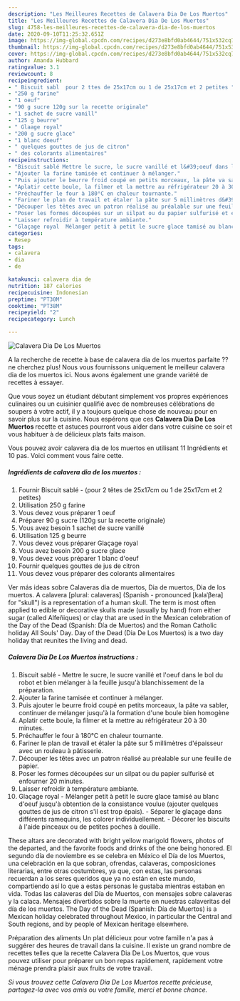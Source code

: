 ```yaml
---
description: "Les Meilleures Recettes de Calavera Dia De Los Muertos"
title: "Les Meilleures Recettes de Calavera Dia De Los Muertos"
slug: 4758-les-meilleures-recettes-de-calavera-dia-de-los-muertos
date: 2020-09-10T11:25:32.651Z
image: https://img-global.cpcdn.com/recipes/d273e8bfd0ab4644/751x532cq70/calavera-dia-de-los-muertos-photo-principale-de-la-recette.jpg
thumbnail: https://img-global.cpcdn.com/recipes/d273e8bfd0ab4644/751x532cq70/calavera-dia-de-los-muertos-photo-principale-de-la-recette.jpg
cover: https://img-global.cpcdn.com/recipes/d273e8bfd0ab4644/751x532cq70/calavera-dia-de-los-muertos-photo-principale-de-la-recette.jpg
author: Amanda Hubbard
ratingvalue: 3.1
reviewcount: 8
recipeingredient:
- " Biscuit sabl  pour 2 ttes de 25x17cm ou 1 de 25x17cm et 2 petites "
- "250 g farine"
- "1 oeuf"
- "90 g sucre 120g sur la recette originale"
- "1 sachet de sucre vanill"
- "125 g beurre"
- " Glaage royal"
- "200 g sucre glace"
- "1 blanc doeuf"
- " quelques gouttes de jus de citron"
- " des colorants alimentaires"
recipeinstructions:
- "Biscuit sablé Mettre le sucre, le sucre vanillé et l&#39;oeuf dans le bol du robot et bien mélanger à la feuille jusqu&#39;à blanchissement de la préparation."
- "Ajouter la farine tamisée et continuer à mélanger."
- "Puis ajouter le beurre froid coupé en petits morceaux, la pâte va sabler, continuer de mélanger jusqu&#39;à la formation d&#39;une boule bien homogène"
- "Aplatir cette boule, la filmer et la mettre au réfrigérateur 20 à 30 minutes."
- "Préchauffer le four à 180°C en chaleur tournante."
- "Fariner le plan de travail et étaler la pâte sur 5 millimètres d&#39;épaisseur avec un rouleau à pâtisserie."
- "Découper les têtes avec un patron réalisé au préalable sur une feuille de papier."
- "Poser les formes découpées sur un silpat ou du papier sulfurisé et enfourner 20 minutes."
- "Laisser refroidir à température ambiante."
- "Glaçage royal  Mélanger petit à petit le sucre glace tamisé au blanc d&#39;oeuf jusqu&#39;à obtention de la consistance voulue (ajouter quelques gouttes de jus de citron s&#39;il est trop épais). Séparer le glaçage dans différents ramequins, les colorer individuellement. Décorer les biscuits à l&#39;aide pinceaux ou de petites poches à douille."
categories:
- Resep
tags:
- calavera
- dia
- de

katakunci: calavera dia de 
nutrition: 187 calories
recipecuisine: Indonesian
preptime: "PT30M"
cooktime: "PT38M"
recipeyield: "2"
recipecategory: Lunch

---
```



![Calavera Dia De Los Muertos](https://img-global.cpcdn.com/recipes/d273e8bfd0ab4644/751x532cq70/calavera-dia-de-los-muertos-photo-principale-de-la-recette.jpg)

A la recherche de recette à base de calavera dia de los muertos parfaite ?? ne cherchez plus! Nous vous fournissons uniquement le meilleur calavera dia de los muertos ici. Nous avons également une grande variété de recettes à essayer.

Que vous soyez un étudiant débutant simplement vos propres expériences culinaires ou un cuisinier qualifié avec de nombreuses célébrations de soupers à votre actif, il y a toujours quelque chose de nouveau pour en savoir plus sur la cuisine. Nous espérons que ces <strong> Calavera Dia De Los Muertos </strong> recette et astuces pourront vous aider dans votre cuisine ce soir et vous habituer à de délicieux plats faits maison.

<!--inarticleads1-->

Vous pouvez avoir calavera dia de los muertos en utilisant 11 Ingrédients et 10 pas. Voici comment vous faire cette.

##### Ingrédients de calavera dia de los muertos :

1. Fournir  Biscuit sablé - (pour 2 têtes de 25x17cm ou 1 de 25x17cm et 2 petites) ​
1. Utilisation 250 g farine
1. Vous devez vous préparer 1 oeuf
1. Préparer 90 g sucre (120g sur la recette originale)
1. Vous avez besoin 1 sachet de sucre vanillé
1. Utilisation 125 g beurre
1. Vous devez vous préparer  Glaçage royal
1. Vous avez besoin 200 g sucre glace
1. Vous devez vous préparer 1 blanc d&#39;oeuf
1. Fournir  quelques gouttes de jus de citron
1. Vous devez vous préparer  des colorants alimentaires


Ver más ideas sobre Calaveras dia de muertos, Dia de muertos, Dia de los muertos. A calavera [plural: calaveras] (Spanish - pronounced [kalaˈβeɾa] for &#34;skull&#34;) is a representation of a human skull. The term is most often applied to edible or decorative skulls made (usually by hand) from either sugar (called Alfeñiques) or clay that are used in the Mexican celebration of the Day of the Dead (Spanish: Día de Muertos) and the Roman Catholic holiday All Souls&#39; Day. Day of the Dead (Dia De Los Muertos) is a two day holiday that reunites the living and dead. 

<!--inarticleads2-->

##### Calavera Dia De Los Muertos instructions :

1. Biscuit sablé - Mettre le sucre, le sucre vanillé et l&#39;oeuf dans le bol du robot et bien mélanger à la feuille jusqu&#39;à blanchissement de la préparation.
1. Ajouter la farine tamisée et continuer à mélanger.
1. Puis ajouter le beurre froid coupé en petits morceaux, la pâte va sabler, continuer de mélanger jusqu&#39;à la formation d&#39;une boule bien homogène
1. Aplatir cette boule, la filmer et la mettre au réfrigérateur 20 à 30 minutes.
1. Préchauffer le four à 180°C en chaleur tournante.
1. Fariner le plan de travail et étaler la pâte sur 5 millimètres d&#39;épaisseur avec un rouleau à pâtisserie.
1. Découper les têtes avec un patron réalisé au préalable sur une feuille de papier.
1. Poser les formes découpées sur un silpat ou du papier sulfurisé et enfourner 20 minutes.
1. Laisser refroidir à température ambiante.
1. Glaçage royal  - Mélanger petit à petit le sucre glace tamisé au blanc d&#39;oeuf jusqu&#39;à obtention de la consistance voulue (ajouter quelques gouttes de jus de citron s&#39;il est trop épais). - Séparer le glaçage dans différents ramequins, les colorer individuellement. - Décorer les biscuits à l&#39;aide pinceaux ou de petites poches à douille.


These altars are decorated with bright yellow marigold flowers, photos of the departed, and the favorite foods and drinks of the one being honored. El segundo día de noviembre es se celebra en México el Día de los Muertos, una celebración en la que sobran, ofrendas, calaveras, composiciones literarias, entre otras costumbres, ya que, con estas, las personas recuerdan a los seres queridos que ya no están en este mundo, compartiendo así lo que a estas personas le gustaba mientras estaban en vida. Todas las calaveras del Día de Muertos, con mensajes sobre calaveras y la calaca. Mensajes divertidos sobre la muerte en nuestras calaveritas del día de los muertos. The Day of the Dead (Spanish: Día de Muertos) is a Mexican holiday celebrated throughout Mexico, in particular the Central and South regions, and by people of Mexican heritage elsewhere. 

<!--inarticleads1-->

<p>
Préparation des aliments Un plat délicieux pour votre famille n'a pas à suggérer des heures de travail dans la cuisine. Il existe un grand nombre de recettes telles que la recette Calavera Dia De Los Muertos, que vous pouvez utiliser pour préparer un bon repas rapidement, rapidement votre ménage prendra plaisir aux fruits de votre travail.
</p>

<p>
<i>Si vous trouvez cette Calavera Dia De Los Muertos recette précieuse, partagez-la avec vos amis ou votre famille, merci et bonne chance.</i>
</p>
